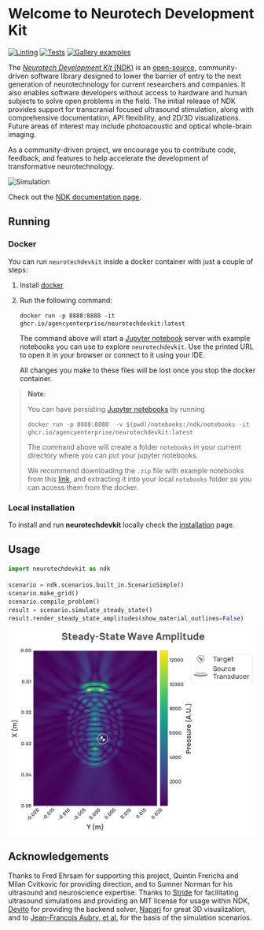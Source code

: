 # Welcome to Neurotech Development Kit

[![Linting](https://github.com/agencyenterprise/neurotechdevkit/actions/workflows/lint.yml/badge.svg)](https://github.com/agencyenterprise/neurotechdevkit/actions/workflows/lint.yml)
[![Tests](https://github.com/agencyenterprise/neurotechdevkit/actions/workflows/test.yml/badge.svg)](https://github.com/agencyenterprise/neurotechdevkit/actions/workflows/test.yml)
[![Gallery examples](https://circleci.com/gh/agencyenterprise/neurotechdevkit.png?style=shield)](https://circleci.com/gh/agencyenterprise/neurotechdevkit)

The [_Neurotech Development Kit_ (NDK)](https://agencyenterprise.github.io/neurotechdevkit/) is an [open-source](https://github.com/agencyenterprise/neurotechdevkit), community-driven software library designed to lower the barrier of entry to the next generation of neurotechnology for current researchers and companies. It also enables software developers without access to hardware and human subjects to solve open problems in the field. The initial release of NDK provides support for transcranial focused ultrasound stimulation, along with comprehensive documentation, API flexibility, and 2D/3D visualizations. Future areas of interest may include photoacoustic and optical whole-brain imaging.

As a community-driven project, we encourage you to contribute code, feedback, and features to help accelerate the development of transformative neurotechnology.

![Simulation](http://ndk-docs.s3-website.us-east-2.amazonaws.com/images/ndk_example.gif)

Check out the [NDK documentation page](https://agencyenterprise.github.io/neurotechdevkit/).

## Running

### Docker

You can run `neurotechdevkit` inside a docker container with just a couple of steps:

1. Install [docker](https://docs.docker.com/engine/install/#desktop)

1. Run the following command:

    ```
    docker run -p 8888:8888 -it ghcr.io/agencyenterprise/neurotechdevkit:latest
    ```

    The command above will start a [Jupyter notebook](https://jupyterlab.readthedocs.io/en/stable/getting_started/overview.html) server with example notebooks you can use to explore `neurotechdevkit`. Use the printed URL to open it in your browser or connect to it using your IDE.

    All changes you make to these files will be lost once you stop the docker container.

> **Note**:
>
>    You can have persisting [Jupyter notebooks](https://jupyterlab.readthedocs.io/en/stable/getting_started/overview.html) by running
>    ```
>    docker run -p 8888:8888  -v $(pwd)/notebooks:/ndk/notebooks -it ghcr.io/agencyenterprise/neurotechdevkit:latest
>    ```
>    The command above will create a folder `notebooks` in your current directory where you can put your jupyter notebooks.
>
>    We recommend downloading the `.zip` file with example notebooks from this [link](http://ndk-docs.s3-website.us-east-2.amazonaws.com/generated/gallery/gallery_jupyter.zip), and extracting it into your local `notebooks` folder so you can access them from the docker.

### Local installation

To install and run **neurotechdevkit** locally check the [installation](http://ndk-docs.s3-website.us-east-2.amazonaws.com/installation/) page.

## Usage

```python
import neurotechdevkit as ndk

scenario = ndk.scenarios.built_in.ScenarioSimple()
scenario.make_grid()
scenario.compile_problem()
result = scenario.simulate_steady_state()
result.render_steady_state_amplitudes(show_material_outlines=False)
```

![Simulation](https://raw.githubusercontent.com/agencyenterprise/neurotechdevkit/main/docs/images/simulation_steady_state.png)

## Acknowledgements

Thanks to Fred Ehrsam for supporting this project, Quintin Frerichs and Milan Cvitkovic for providing direction, and to Sumner Norman for his ultrasound and neuroscience expertise. Thanks to [Stride](https://www.stride.codes/) for facilitating ultrasound simulations and providing an MIT license for usage within NDK, [Devito](https://www.devitoproject.org/) for providing the backend solver, [Napari](https://napari.org/stable/) for great 3D visualization, and to [Jean-Francois Aubry, et al.](https://doi.org/10.1121/10.0013426) for the basis of the simulation scenarios.
